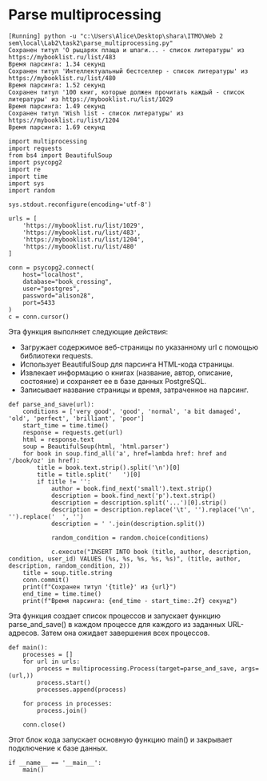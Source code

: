 # Parse multiprocessing

```
[Running] python -u "c:\Users\Alice\Desktop\shara\ITMO\Web 2 sem\local\Lab2\task2\parse_multiprocessing.py"
Сохранен титул 'О рыцарях плаща и шпаги... - список литературы' из https://mybooklist.ru/list/483
Время парсинга: 1.34 секунд
Сохранен титул 'Интеллектуальный бестселлер - список литературы' из https://mybooklist.ru/list/480
Время парсинга: 1.52 секунд
Сохранен титул '100 книг, которые должен прочитать каждый - список литературы' из https://mybooklist.ru/list/1029
Время парсинга: 1.49 секунд
Сохранен титул 'Wish list - список литературы' из https://mybooklist.ru/list/1204
Время парсинга: 1.69 секунд
```


```
import multiprocessing
import requests
from bs4 import BeautifulSoup
import psycopg2
import re
import time
import sys
import random

sys.stdout.reconfigure(encoding='utf-8')

urls = [
    'https://mybooklist.ru/list/1029',
    'https://mybooklist.ru/list/483',
    'https://mybooklist.ru/list/1204',
    'https://mybooklist.ru/list/480'
]

conn = psycopg2.connect(
    host="localhost",
    database="book_crossing",
    user="postgres",
    password="alison28",
    port=5433
)
c = conn.cursor()
```
Эта функция выполняет следующие действия:  
- Загружает содержимое веб-страницы по указанному url с помощью библиотеки requests.  
- Использует BeautifulSoup для парсинга HTML-кода страницы.  
- Извлекает информацию о книгах (название, автор, описание, состояние) и сохраняет ее в базе данных PostgreSQL.  
- Записывает название страницы и время, затраченное на парсинг.
```
def parse_and_save(url):
    conditions = ['very good', 'good', 'normal', 'a bit damaged', 'old', 'perfect', 'brilliant', 'poor']
    start_time = time.time()
    response = requests.get(url)
    html = response.text
    soup = BeautifulSoup(html, 'html.parser')
    for book in soup.find_all('a', href=lambda href: href and '/book/oz' in href):
        title = book.text.strip().split('\n')[0]
        title = title.split('   ')[0]
        if title != '':
            author = book.find_next('small').text.strip()
            description = book.find_next('p').text.strip()
            description = description.split('...')[0].strip()
            description = description.replace('\t', '').replace('\n', '').replace('  ', '')
            description = ' '.join(description.split())

            random_condition = random.choice(conditions)
            
            c.execute("INSERT INTO book (title, author, description, condition, user_id) VALUES (%s, %s, %s, %s, %s)", (title, author, description, random_condition, 2))
    title = soup.title.string
    conn.commit()
    print(f"Сохранен титул '{title}' из {url}")
    end_time = time.time()
    print(f"Время парсинга: {end_time - start_time:.2f} секунд")
```
Эта функция создает список процессов и запускает функцию parse_and_save() в каждом процессе для каждого из заданных URL-адресов. Затем она ожидает завершения всех процессов.
```
def main():
    processes = []
    for url in urls:
        process = multiprocessing.Process(target=parse_and_save, args=(url,))
        process.start()
        processes.append(process)

    for process in processes:
        process.join()

    conn.close()
```
Этот блок кода запускает основную функцию main() и закрывает подключение к базе данных.
```
if __name__ == '__main__':
    main()
```